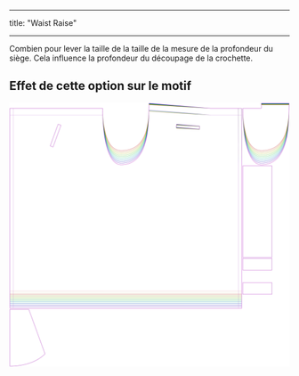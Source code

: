 - - -
title: "Waist Raise"
- - -

Combien pour lever la taille de la taille de la mesure de la profondeur du siège. Cela influence la profondeur du découpage de la crochette.

## Effet de cette option sur le motif

![Cette image montre l'effet de cette option en superposant plusieurs variantes qui ont une valeur différente pour cette option](waralee_waistraise_sample.svg "Effet de cette option sur le modèle")
